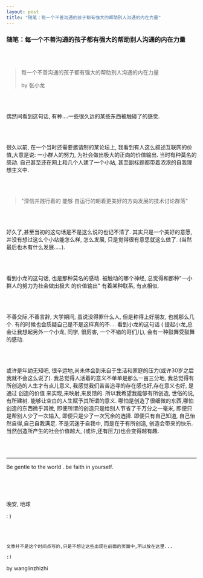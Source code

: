 ```yaml
---
layout: post
title: "随笔：每一个不善沟通的孩子都有强大的帮助别人沟通的内在力量"
---
```






### 随笔：每一个不善沟通的孩子都有强大的帮助别人沟通的内在力量

<br /><br />


> 每一个不善沟通的孩子都有强大的帮助别人沟通的内在力量
>
> by 张小龙

<br /><br />

偶然间看到这句话, 有种....一些很久远的某些东西被触碰了的感觉.

<br /><br />

很久以前, 在一个当时还需要邀请制的某论坛上, 我看到有人这么叙述互联网的价值,大意是说: 一小群人的努力, 为社会做出极大的正向的价值输出. 当时有种莫名的感动. 自己甚至还在网上和几个人建了一个小站,  甚至副标题都带着浓浓的自我理想主义中.

<br /><br />

>  "深信并践行着的 能够 自运行的朝着更美好的方向发展的技术讨论群落"

<br /><br />


好久了,甚至当初的这句话是不是这么说的也记不清了.  其实只是一个美好的意愿, 并没有想过这么个小站能怎么样, 怎么发展, 只是觉得很有意思就这么做了. (当然最后也木有什么发展.....).

<br /><br />

看到小龙的这句话, 也是那种莫名的感动. 被触动的哪个神经, 总觉得和那种"一小群人的努力为社会做出极大 的价值输出" 有着某种联系, 有点相似. 

<br /><br />

不善交际,不善言辞,  大学期间, 虽说没得罪什么人, 但是称得上好朋友, 也就那么几个. 有的时候也会质疑自己是不是这样真的不.... 看到小龙的这句话 ( 提起小龙,总会让我想起另外一个小龙, 同学, 很厉害, 一个不错的哥们儿), 会有一种鼓舞受鼓舞的感动.

<br /><br />

或许是年幼无知吧, 很辛运地,尚未体会到来自于生活和家庭的压力(或许30岁之后我就不会这么说了). 我总觉得人活着的意义不单单是那么一亩三分地, 我总觉得有所创造的人生才有点儿意义,  我感觉我们苦苦追寻的存在感也好,存在意义也好, 是通过 创造的价值 来实现,来映射,来反馈的. 所以我希望我能够有所创造, 世俗的说, 有所建树. 能够让空白的人生赋予其所谓的意义. 哪怕是创造了很细微的东西,哪怕创造的东西微乎其微,   即便所谓的创造只是给别人节省了千万分之一毫米, 即便只是帮别人少了一次输入, 即便只是少了一次冗余的选择. 即便只有自己知道, 自己怡然自得,自己自我满足.  不是沉迷于自我中, 而是在于有所创造, 创造会带来的快乐. 当然创造所产生的社会价值越大,  (或许,还有压力)也会变得越有趣.



<br /><br />



<hr />

Be gentle to the world . be faith in yourself.





<br /> <br /><br />

晚安, 地球



: )



<br /> <br />

```
文章并不是这个时间点写的,只是不想让这些出现在前面的页面中,所以放在这里...

:)
```





by wanglinzhizhi